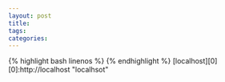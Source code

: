 ```yaml
---
layout: post
title: 
tags: 
categories:
---
```

{% highlight bash linenos %}
{% endhighlight %}
[localhost][0]
[0]:http://localhost   "localhsot"
